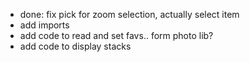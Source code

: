 - done: fix pick for zoom selection, actually select item
- add imports
- add code to read and set favs.. form photo lib?
- add code to display stacks